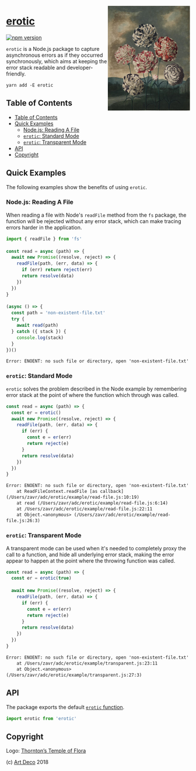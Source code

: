 <a href="https://artdeco.bz/erotic"><img align="right" src="./logo.jpg" width="225" alt="Erotic" />

# erotic</a>

[![npm version](https://badge.fury.io/js/erotic.svg)](https://npmjs.org/package/erotic)

`erotic` is a Node.js package to capture asynchronous errors as if they occurred synchronously, which aims at keeping the error stack readable and developer-friendly.

```
yarn add -E erotic
```

## Table of Contents

- [Table of Contents](#table-of-contents)
- [Quick Examples](#quick-examples)
  * [Node.js: Reading A File](#nodejs-reading-a-file)
  * [`erotic`: Standard Mode](#erotic-standard-mode)
  * [`erotic`: Transparent Mode](#erotic-transparent-mode)
- [API](#api)
- [Copyright](#copyright)

## Quick Examples

The following examples show the benefits of using `erotic`.

### Node.js: Reading A File

When reading a file with Node's `readFile` method from the `fs` package, the function will be rejected without any error stack, which can make tracing errors harder in the application.

```js
import { readFile } from 'fs'

const read = async (path) => {
  await new Promise((resolve, reject) => {
    readFile(path, (err, data) => {
      if (err) return reject(err)
      return resolve(data)
    })
  })
}

(async () => {
  const path = 'non-existent-file.txt'
  try {
    await read(path)
  } catch ({ stack }) {
    console.log(stack)
  }
})()
```

```
Error: ENOENT: no such file or directory, open 'non-existent-file.txt'
```

### `erotic`: Standard Mode

`erotic` solves the problem described in the Node example by remembering error stack at the point of where the function which through was called.

```js
const read = async (path) => {
  const er = erotic()
  await new Promise((resolve, reject) => {
    readFile(path, (err, data) => {
      if (err) {
        const e = er(err)
        return reject(e)
      }
      return resolve(data)
    })
  })
}
```

```
Error: ENOENT: no such file or directory, open 'non-existent-file.txt'
    at ReadFileContext.readFile [as callback] (/Users/zavr/adc/erotic/example/read-file.js:10:19)
    at read (/Users/zavr/adc/erotic/example/read-file.js:6:14)
    at /Users/zavr/adc/erotic/example/read-file.js:22:11
    at Object.<anonymous> (/Users/zavr/adc/erotic/example/read-file.js:26:3)
```

### `erotic`: Transparent Mode

A transparent mode can be used when it's needed to completely proxy the call to a function, and hide all underlying error stack, making the error appear to happen at the point where the throwing function was called.

```js
const read = async (path) => {
  const er = erotic(true)

  await new Promise((resolve, reject) => {
    readFile(path, (err, data) => {
      if (err) {
        const e = er(err)
        return reject(e)
      }
      return resolve(data)
    })
  })
}
```

```
Error: ENOENT: no such file or directory, open 'non-existent-file.txt'
    at /Users/zavr/adc/erotic/example/transparent.js:23:11
    at Object.<anonymous> (/Users/zavr/adc/erotic/example/transparent.js:27:3)
```

## API

The package exports the default [`erotic` function](#erotic).

```js
import erotic from 'erotic'
```

## Copyright

Logo: [Thornton’s Temple of Flora][2]

(c) [Art Deco][1] 2018

[1]: https://artdeco.bz
[2]: https://publicdomainreview.org/2015/03/11/sex-and-science-in-robert-thorntons-temple-of-flora/

